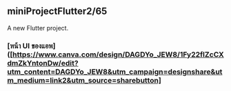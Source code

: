 ## miniProjectFlutter2/65

A new Flutter project.

### [หน้า UI ของแอพ]([https://www.canva.com/design/DAGDYo_JEW8/1Fy22flZcCXdmZkYntonDw/edit?utm_content=DAGDYo_JEW8&utm_campaign=designshare&utm_medium=link2&utm_source=sharebutton] <br>
